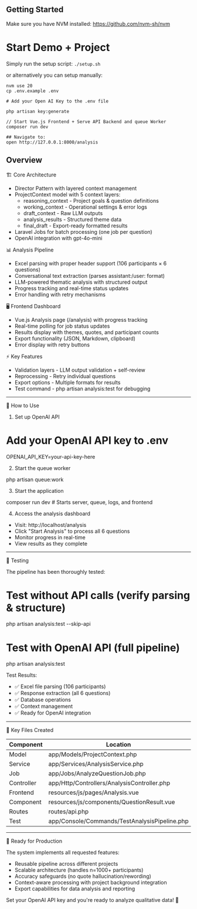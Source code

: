 

## Getting Started

Make sure you have NVM installed: https://github.com/nvm-sh/nvm


# Start Demo + Project
Simply run the setup script: `./setup.sh`

or alternatively you can setup manually:
```
nvm use 20
cp .env.example .env

# Add your Open AI Key to the .env file

php artisan key:generate

// Start Vue.js Frontend + Serve API Backend and queue Worker
composer run dev

## Navigate to:
open http://127.0.0.1:8000/analysis
```

## Overview

  🏗️ Core Architecture

  - Director Pattern with layered context management
  - ProjectContext model with 5 context layers:
    - reasoning_context - Project goals & question definitions
    - working_context - Operational settings & error logs
    - draft_context - Raw LLM outputs
    - analysis_results - Structured theme data
    - final_draft - Export-ready formatted results
  - Laravel Jobs for batch processing (one job per question)
  - OpenAI integration with gpt-4o-mini

  📊 Analysis Pipeline

  - Excel parsing with proper header support (106 participants × 6 questions)
  - Conversational text extraction (parses assistant:/user: format)
  - LLM-powered thematic analysis with structured output
  - Progress tracking and real-time status updates
  - Error handling with retry mechanisms

  🖥️ Frontend Dashboard

  - Vue.js Analysis page (/analysis) with progress tracking
  - Real-time polling for job status updates
  - Results display with themes, quotes, and participant counts
  - Export functionality (JSON, Markdown, clipboard)
  - Error display with retry buttons

  ⚡ Key Features

  - Validation layers - LLM output validation + self-review
  - Reprocessing - Retry individual questions
  - Export options - Multiple formats for results
  - Test command - php artisan analysis:test for debugging

  ---
  🚀 How to Use

  1. Set up OpenAI API

  # Add your OpenAI API key to .env
  OPENAI_API_KEY=your-api-key-here

  2. Start the queue worker

  php artisan queue:work

  3. Start the application

  composer run dev  # Starts server, queue, logs, and frontend

  4. Access the analysis dashboard

  - Visit: http://localhost/analysis
  - Click "Start Analysis" to process all 6 questions
  - Monitor progress in real-time
  - View results as they complete

  ---
  🧪 Testing

  The pipeline has been thoroughly tested:

  # Test without API calls (verify parsing & structure)
  php artisan analysis:test --skip-api

  # Test with OpenAI API (full pipeline)
  php artisan analysis:test

  Test Results:
  - ✅ Excel file parsing (106 participants)
  - ✅ Response extraction (all 6 questions)
  - ✅ Database operations
  - ✅ Context management
  - ✅ Ready for OpenAI integration

  ---
  📁 Key Files Created

  | Component  | Location                                      |
  |------------|-----------------------------------------------|
  | Model      | app/Models/ProjectContext.php                 |
  | Service    | app/Services/AnalysisService.php              |
  | Job        | app/Jobs/AnalyzeQuestionJob.php               |
  | Controller | app/Http/Controllers/AnalysisController.php   |
  | Frontend   | resources/js/pages/Analysis.vue               |
  | Component  | resources/js/components/QuestionResult.vue    |
  | Routes     | routes/api.php                                |
  | Test       | app/Console/Commands/TestAnalysisPipeline.php |

  ---
  🎯 Ready for Production

  The system implements all requested features:
  - Reusable pipeline across different projects
  - Scalable architecture (handles n=1000+ participants)
  - Accuracy safeguards (no quote hallucination/rewording)
  - Context-aware processing with project background integration
  - Export capabilities for data analysis and reporting

  Set your OpenAI API key and you're ready to analyze qualitative data! 🚀